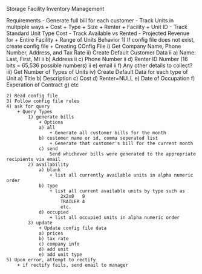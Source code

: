 Storage Facility Inventory Management

Requirements
	- Generate full bill for each customer
	- Track Units in multpiple ways
		+ Cost
		+ Type
		+ Size
		+ Renter
		+ Facility
		+ Unit ID
	- Track Standard Unit Type Cost
	- Track Available vs Rented
	- Projected Revenue for
		+ Entire Facility
		+ Range of Units
Behavior
	1) If config file does not exist, create config file
		+ Creating COnfig File
			i) Get Company Name, Phone Number, Address, and Tax Rate
			ii) Create Default Customer Data
				ii a) Name: Last, First, MI
				ii b) Address
				ii c) Phone Number
				ii d) Renter ID Number (16 bits = 65,536 possible numbers)
				ii e) email
				ii f) Any other details to collect?
			iii) Get Number of Types of Units
			iv) Create Default Data for each type of Unit
				a) Title
				b) Description
				c) Cost
				d) Renter=NULL
				e) Date of Occupation
				f) Experation of Contract
				g) etc
			
	2) Read config file
	3) Follow config file rules
	4) ask for query
		+ Query Types
			1) generate bills
				+ Options
				a) all
					+ Generate all customer bills for the month
				b) customer name or id, comma seperated list
					+ Generate that customer's bill for the current month
				c) send
					Send whichever bills were generated to the appropriate recipients via email
			2) availability
				a) blank
					+ list all currently available units in alpha numeric order
				b) type	
					+ list all current available units by type such as
						2x2x8	9
						TRAILER 4
						etc.
				d) occupied
					+ list all occupied units in alpha numeric order
			3) update
				+ Update config file data
				a) prices
				b) tax rate
				c) company info
				d) add unit
				e) add unit type
	5) Upon error, attempt to rectify
		+ if rectify fails, send email to manager
